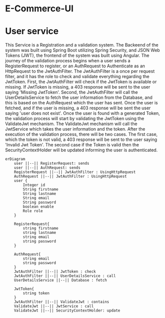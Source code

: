 # E-Commerce-UI
<h1>User service</h1>

This Service is a Registration and a validation system. The Backeend of the system was built using Spring Boot utilizing  Spring Security, and JSON Web Tokens (JWT), the frontend of the system was built using Angular.
The journey of the validation process begins when a user sends a RegisterRequest to register, or an AuthRequest to Authenticate as an HttpRequest to the JwtAuthFilter. The JwtAuthFilter is a once per request filter, and it has the role to check and validate everything regarding the JwtToken.
 First, the JwtAuthFilter will check if the JwtToken is available or missing. If JwtToken is missing, a 403 response will be sent to the user saying 'Missing JwtToken'.
Second, the JwtAuthFilter will call the UserDetailsService to fetch the user information from the Database, and this is based on the AuthRequest which the user has sent. Once the user is fetched, and if the user is missing, a 403 response will be sent the user saying 'user does not exist'.
Once the user is found with a generated Token, the validation process will start by validating the JwtToken using the ValidateJwt mechanism. The ValidateJwt mechanism will call the JwtService which takes the user information and the token. After the execution of the validation process, there will be two cases.
 The first case, which the token is not valid, a 403 response will be sent to the user saying 'Invalid Jwt Token'. The second case if the Token is valid then the SecurityContextHolder will be updated informing the user is authenticated.

```mermaid
erDiagram
    user ||--|| RegisterRequest: sends
    user ||--|| AuthRequest: sends
    RegisterRequest ||--|| JwtAuthFilter : UsingHttpRequest
    AuthRequest ||--|| JwtAuthFilter : UsingHttpRequest
    user {
        Integer id
        String firstname
        String lastname
        String email
        String password
        boolean enable
        Role role
    }

    RegisterRequest{
        string firstname
        string lastname
        string email
        string password
    }

    AuthRequest{
        string email
        string password
    }
    JwtAuthFilter ||--|| JwtToken : check
    JwtAuthFilter ||--|| UserDetailsService : call
    UserDetailsService ||--|| Database : fetch 

    JwtToken{
        string token
    }
    JwtAuthFilter ||--|| ValidateJwt : contains
    ValidateJwt ||--|| JwtService : call
    ValidateJwt ||--|| SecurityContextHolder: update
```
